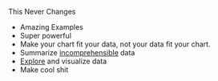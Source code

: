 This Never Changes

 * Amazing Examples
 * Super powerful
 * Make your chart fit your data, not your data fit your chart.
 * Summarize [incomprehensible](https://analyzexcel.files.wordpress.com/2012/05/raw-csv-file.png) data
 * [Explore](http://square.github.io/crossfilter/) and visualize data
 * Make cool shit
